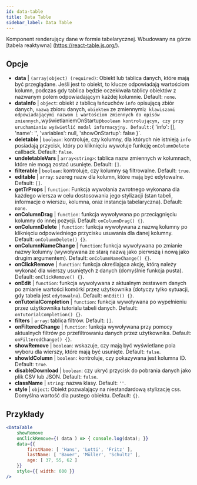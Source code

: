 ```yaml
---
id: data-table 
title: Data Table
sidebar_label: Data Table
---
```


Komponent renderujący dane w formie tabelarycznej. Wbudowany na górze [tabela reaktywna] (https://react-table.js.org/).

## Opcje

* __data__ | `(array|object) (required)`: Obiekt lub tablica danych, które mają być przeglądane. Jeśli jest to obiekt, to klucze odpowiadają wartościom kolumn, podczas gdy tablica będzie oczekiwała tablicy obiektów z nazwanym polem odpowiadającym każdej kolumnie. Default: `none`.
* __dataInfo__ | `object`: obiekt z tablicą łańcuchów `info` opisującą zbiór danych, `nazwą` zbioru danych, `obiektem` ze zmiennymi` z klawiszami odpowiadającymi nazwom i wartościom zmiennych do opisów zmiennych, `wyświetlaniemOnStartup` boolean kontrolującym, czy przy uruchamianiu wyświetlić modal informacyjny. Default: `{
  'info': [],
  'name': '',
  'variables': null,
  'showOnStartup': false
}`.
* __deletable__ | `boolean`: kontroluje, czy kolumny, dla których nie istnieją `info` posiadają przycisk, który po kliknięciu wywołuje funkcję `onColumnDelete` callback. Default: `false`.
* __undeletableVars__ | `array<string>`: tablica nazw zmiennych w kolumnach, które nie mogą zostać usunięte. Default: `[]`.
* __filterable__ | `boolean`: kontroluje, czy kolumny są filtrowalne. Default: `true`.
* __editable__ | `array`: szereg nazw dla kolumn, które mają być edytowalne. Default: `[]`.
* __getTrProps__ | `function`: Funkcja wywołania zwrotnego wykonana dla każdego wiersza w celu dostosowania jego stylizacji (stan tabeli, informacje o wierszu,
kolumna, oraz instancja tabelaryczna). Default: `none`.
* __onColumnDrag__ | `function`: funkcja wywoływana po przeciągnięciu kolumny do innej pozycji. Default: `onColumnDrag() {}`.
* __onColumnDelete__ | `function`: funkcja wywoływana z nazwą kolumny po kliknięciu odpowiedniego przycisku usuwania dla danej kolumny. Default: `onColumnDelete() {}`.
* __onColumnNameChange__ | `function`: funkcja wywoływana po zmianie nazwy kolumny (wywoływana ze starą nazwą jako pierwszą i nową jako drugim argumentem). Default: `onColumnNameChange() {}`.
* __onClickRemove__ | `function`: funkcja określająca akcję, którą należy wykonać dla wierszy usuniętych z danych (domyślnie funkcja pusta). Default: `onClickRemove() {}`.
* __onEdit__ | `function`: funkcja wywoływana z aktualnym zestawem danych po zmianie wartości komórki przez użytkownika (dotyczy tylko sytuacji, gdy tabela jest `edytowalna`). Default: `onEdit() {}`.
* __onTutorialCompletion__ | `function`: funkcja wywoływana po wypełnieniu przez użytkownika tutorialu tabeli danych. Default: `onTutorialCompletion() {}`.
* __filters__ | `array`: tablica filtrów. Default: `[]`.
* __onFilteredChange__ | `function`: funkcja wywoływana przy pomocy aktualnych filtrów po przefiltrowaniu danych przez użytkownika. Default: `onFilteredChange() {}`.
* __showRemove__ | `boolean`: wskazuje, czy mają być wyświetlane pola wyboru dla wierszy, które mają być usunięte. Default: `false`.
* __showIdColumn__ | `boolean`: kontroluje, czy pokazywana jest kolumna ID. Default: `true`.
* __disableDownload__ | `boolean`: czy ukryć przycisk do pobrania danych jako plik CSV lub JSON. Default: `false`.
* __className__ | `string`: nazwa klasy. Default: `''`.
* __style__ | `object`: Obiekt pozwalający na niestandardową stylizację css. Domyślna wartość dla pustego obiektu. Default: `{}`.


## Przykłady

```jsx live
<DataTable
    showRemove
    onClickRemove={( data ) => { console.log(data); }}
    data={{ 
        firstName: [ 'Hans', 'Lotti', 'Fritz' ], 
        lastName: [ 'Bauer', 'Müller', 'Schultz' ],
        age: [ 37, 55, 62 ]
    }}
    style={{ width: 600 }}
/>
```


